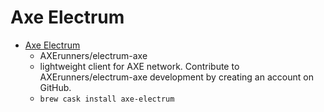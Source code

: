 # Axe Electrum
- [Axe Electrum](https://github.com/axerunners/electrum-axe)
  -  AXErunners/electrum-axe
  - lightweight client for AXE network. Contribute to AXErunners/electrum-axe development by creating an account on GitHub.
  - `brew cask install axe-electrum`
